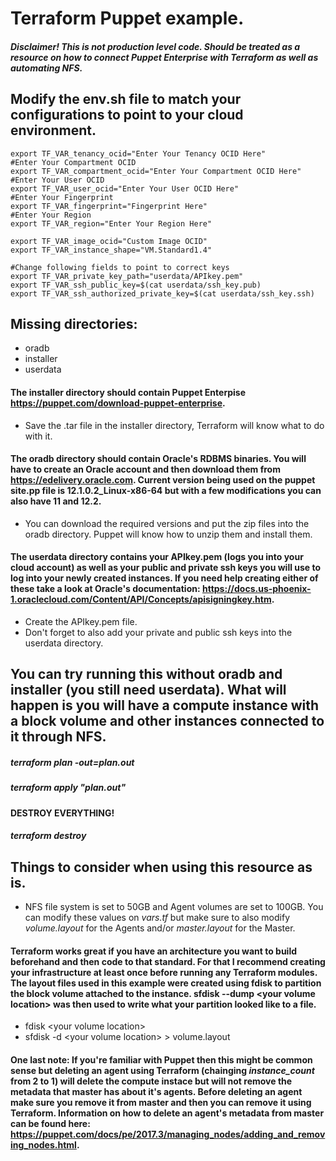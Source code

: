# Terraform Puppet example. 

#### *Disclaimer! This is not production level code. Should be treated as a resource on how to connect Puppet Enterprise with Terraform as well as automating NFS.*

## Modify the env.sh file to match your configurations to point to your cloud environment. 

```#Enter Your Tenancy OCID
export TF_VAR_tenancy_ocid="Enter Your Tenancy OCID Here"
#Enter Your Compartment OCID
export TF_VAR_compartment_ocid="Enter Your Compartment OCID Here"
#Enter Your User OCID
export TF_VAR_user_ocid="Enter Your User OCID Here"
#Enter Your Fingerprint
export TF_VAR_fingerprint="Fingerprint Here"
#Enter Your Region
export TF_VAR_region="Enter Your Region Here"

export TF_VAR_image_ocid="Custom Image OCID"
export TF_VAR_instance_shape="VM.Standard1.4"

#Change following fields to point to correct keys
export TF_VAR_private_key_path="userdata/APIkey.pem"
export TF_VAR_ssh_public_key=$(cat userdata/ssh_key.pub)
export TF_VAR_ssh_authorized_private_key=$(cat userdata/ssh_key.ssh)
```
  
## Missing directories:
  * oradb
  * installer
  * userdata
  
#### The installer directory should contain Puppet Enterpise https://puppet.com/download-puppet-enterprise.
  * Save the .tar file in the installer directory, Terraform will know what to do with it.
  
#### The oradb directory should contain Oracle's RDBMS binaries. You will have to create an Oracle account and then download them from https://edelivery.oracle.com. Current version being used on the puppet site.pp file is 12.1.0.2_Linux-x86-64 but with a few modifications you can also have 11 and 12.2.
  * You can download the required versions and put the zip files into the oradb directory. Puppet will know how to unzip them and install them.

#### The userdata directory contains your APIkey.pem (logs you into your cloud account) as well as your public and private ssh keys you will use to log into your newly created instances. If you need help creating either of these take a look at Oracle's documentation: https://docs.us-phoenix-1.oraclecloud.com/Content/API/Concepts/apisigningkey.htm.
  * Create the APIkey.pem file. 
  * Don't forget to also add your private and public ssh keys into the userdata directory.

## You can try running this without oradb and installer (you still need userdata). What will happen is you will have a compute instance with a block volume and other instances connected to it through NFS. 

##### terraform plan -out=plan.out
##### terraform apply "plan.out"

#### DESTROY EVERYTHING!

##### terraform destroy 

## Things to consider when using this resource as is.
  * NFS file system is set to 50GB and Agent volumes are set to 100GB. You can modify these values on *vars.tf* but make sure to also modify *volume.layout* for the Agents and/or *master.layout* for the Master. 

#### Terraform works great if you have an architecture you want to build beforehand and then code to that standard. For that I recommend creating your infrastructure at least once before running any Terraform modules. The layout files used in this example were created using fdisk to partition the block volume attached to the instance. sfdisk --dump \<your volume location\> was then used to write what your partition looked like to a file.
  * fdisk \<your volume location\>
  * sfdisk -d \<your volume location\> > volume.layout

#### One last note: If you're familiar with Puppet then this might be common sense but deleting an agent using Terraform (chainging *instance_count* from 2 to 1) will delete the compute instace but will not remove the metadata that master has about it's agents. Before deleting an agent make sure you remove it from master and then you can remove it using Terraform. Information on how to delete an agent's metadata from master can be found here: https://puppet.com/docs/pe/2017.3/managing_nodes/adding_and_removing_nodes.html.
